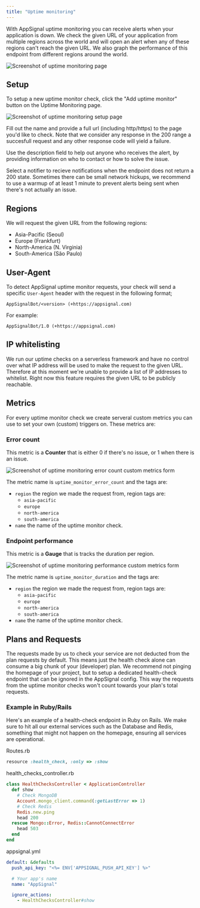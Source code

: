```yaml
---
title: "Uptime monitoring"
---
```


With AppSignal uptime monitoring you can receive alerts when your application is down.
We check the given URL of your application from multiple regions across the world and will open an alert when any of these regions can't reach the given URL. We also graph the performance of this endpoint from different regions around the world.

![Screenshot of uptime monitoring page](/assets/images/screenshots/uptime_monitoring.png)

## Setup

To setup a new uptime monitor check, click the "Add uptime monitor" button on the Uptime Monitoring page.

![Screenshot of uptime monitoring setup page](/assets/images/screenshots/uptime_monitoring_setup.png)

Fill out the name and provide a full url (including http/https) to the page you'd like to check. Note that we consider any response in the 200 range a succesfull request and any other response code will yield a failure.

Use the description field to help out anyone who receives the alert, by providing information on who to contact or how to solve the issue.

Select a notifier to recieve notifications when the endpoint does not return a 200 state. Sometimes there can be small network hickups, we recommend to use a warmup of at least 1 minute to prevent alerts being sent when there's not actually an issue.


## Regions

We will request the given URL from the following regions:

* Asia-Pacific (Seoul)
* Europe (Frankfurt)
* North-America (N. Virginia)
* South-America (São Paulo)


## User-Agent

To detect AppSignal uptime monitor requests, your check will send a specific `User-Agent` header with the request in the following format;

```
AppSignalBot/<version> (+https://appsignal.com)
```

For example:

```
AppSignalBot/1.0 (+https://appsignal.com)
```


## IP whitelisting

We run our uptime checks on a serverless framework and have no control over what IP address will be used to make the request to the given URL. Therefore at this moment we're unable to provide a list of IP addresses to whitelist. Right now this feature requires the given URL to be publicly reachable.


## Metrics

For every uptime monitor check we create serveral custom metrics you can use to set your own (custom) triggers on. These metrics are:


### Error count

This metric is a **Counter** that is either 0 if there's no issue, or 1 when there is an issue.

![Screenshot of uptime monitoring error count custom metrics form](/assets/images/screenshots/uptime_monitoring_error_count.png)


The metric name is `uptime_monitor_error_count` and the tags are:

* `region` the region we made the request from, region tags are:
  * `asia-pacific`
  * `europe`
  * `north-america`
  * `south-america`
* `name` the name of the uptime monitor check.


### Endpoint performance

This metric is a **Gauge** that is tracks the duration per region.

![Screenshot of uptime monitoring performance custom metrics form](/assets/images/screenshots/uptime_monitoring_performance.png)


The metric name is `uptime_monitor_duration` and the tags are:

* `region` the region we made the request from, region tags are:
  * `asia-pacific`
  * `europe`
  * `north-america`
  * `south-america`
* `name` the name of the uptime monitor check.


## Plans and Requests

The requests made by us to check your service are not deducted from the plan requests by default. This means just the health check alone can consume a big chunk of your (developer) plan. We recommend not pinging the homepage of your project, but to setup a dedicated health-check endpoint that can be ignored in the AppSignal config. This way the requests from the uptime monitor checks won't count towards your plan's total requests.

### Example in Ruby/Rails

Here's an example of a health-check endpoint in Ruby on Rails. We make sure to hit all our external services such as the Database and Redis, something that might not happen on the homepage, ensuring all services are operational.

Routes.rb

```ruby
resource :health_check, :only => :show
```

health_checks_controller.rb

```ruby
class HealthChecksController < ApplicationController
  def show
    # Check MongoDB
    Account.mongo_client.command(:getLastError => 1)
    # Check Redis
    Redis.new.ping
    head 200
  rescue Mongo::Error, Redis::CannotConnectError
    head 503
  end
end
```

appsignal.yml

```yaml
default: &defaults
  push_api_key: "<%= ENV['APPSIGNAL_PUSH_API_KEY'] %>"

  # Your app's name
  name: "AppSignal"

  ignore_actions:
    - HealthChecksController#show
```
